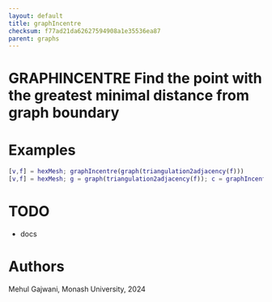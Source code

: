 ```yaml
---
layout: default
title: graphIncentre
checksum: f77ad21da62627594908a1e35536ea87
parent: graphs
---
```



 
# GRAPHINCENTRE Find the point with the greatest minimal distance from graph boundary
 
# Examples
```matlab
[v,f] = hexMesh; graphIncentre(graph(triangulation2adjacency(f)))
[v,f] = hexMesh; g = graph(triangulation2adjacency(f)); c = graphIncentre(g); figure; patchvfc(v,f); hold on; scatter(v(c,1),v(c,2));
```
 
# TODO
-  docs 
 
# Authors

Mehul Gajwani, Monash University, 2024

